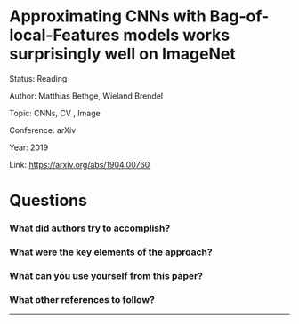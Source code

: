 # Approximating CNNs with Bag-of-local-Features models works surprisingly well on ImageNet
Status: Reading

Author: Matthias Bethge, Wieland Brendel

Topic: CNNs, CV , Image 

Conference: arXiv

Year: 2019

Link: https://arxiv.org/abs/1904.00760

# Questions

### What did authors try to accomplish?

### What were the key elements of the approach?

### What can you use yourself from this paper?

### What other references to follow?

---